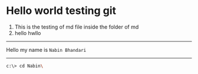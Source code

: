 # Hello world testing git
1. This is the testing of md file inside the folder of md
1. hello hwllo

---

Hello my name is `Nabin Bhandari` 

---
```bash
c:\> cd Nabin\
```
